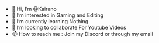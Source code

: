 - 👋 Hi, I’m @Kairano
- 👀 I’m interested in Gaming and Editing
- 🌱 I’m currently learning Nothing 
- 💞️ I’m looking to collaborate For Youtube Videos
- 📫 How to reach me : Join my Discord or through my email

<!---
Kairano/Kairano is a ✨ special ✨ repository because its `README.md` (this file) appears on your GitHub profile.
You can click the Preview link to take a look at your changes.
--->
